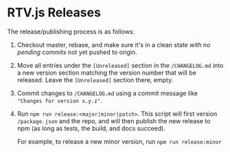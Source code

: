 # RTV.js Releases

The release/publishing process is as follows:

1.  Checkout master, rebase, and make sure it's in a clean state _with no pending commits_ not yet pushed to origin.
2.  Move all entries under the `[Unreleased]` section in the `/CHANGELOG.md` into a new version section matching the version number that will be released. Leave the `[Unreleased]` section there, empty.
3.  Commit changes to `/CHANGELOG.md` using a commit message like `"Changes for version x.y.z"`.
4.  Run `npm run release:<major|minor|patch>`. This script will first version `/package.json` and the repo, and will then publish the new release to npm (as long as tests, the build, and docs succeed).

    For example, to release a new minor version, run `npm run release:minor`
